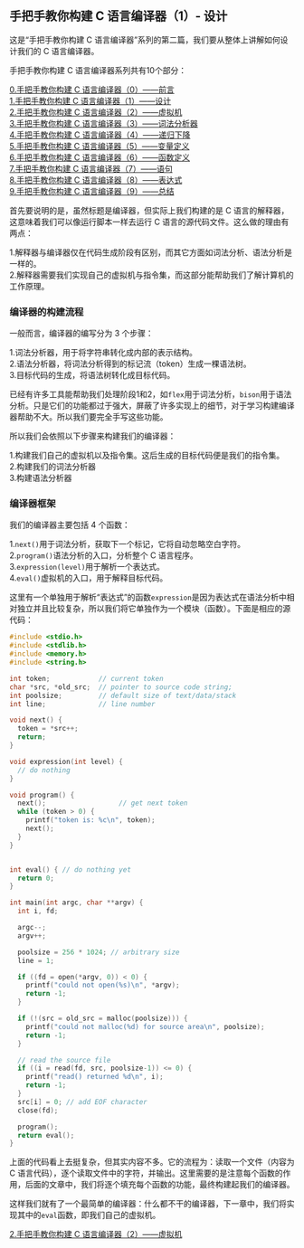 ## 手把手教你构建 C 语言编译器（1）- 设计

这是“手把手教你构建 C 语言编译器”系列的第二篇，我们要从整体上讲解如何设计我们的 C 语言编译器。

手把手教你构建 C 语言编译器系列共有10个部分：

[0.手把手教你构建 C 语言编译器（0）——前言](0前言.md)  
[1.手把手教你构建 C 语言编译器（1）——设计](1设计.md)  
[2.手把手教你构建 C 语言编译器（2）——虚拟机](2虚拟机.md)  
[3.手把手教你构建 C 语言编译器（3）——词法分析器](3词法分析器.md)  
[4.手把手教你构建 C 语言编译器（4）——递归下降](4递归下降.md)  
[5.手把手教你构建 C 语言编译器（5）——变量定义](5变量定义.md)  
[6.手把手教你构建 C 语言编译器（6）——函数定义](6函数定义.md)  
[7.手把手教你构建 C 语言编译器（7）——语句](7语句.md)  
[8.手把手教你构建 C 语言编译器（8）——表达式](8表达式.md)  
[9.手把手教你构建 C 语言编译器（9）——总结](9总结.md)

首先要说明的是，虽然标题是编译器，但实际上我们构建的是 C 语言的解释器，这意味着我们可以像运行脚本一样去运行 C 语言的源代码文件。这么做的理由有两点：

1.解释器与编译器仅在代码生成阶段有区别，而其它方面如词法分析、语法分析是一样的。  
2.解释器需要我们实现自己的虚拟机与指令集，而这部分能帮助我们了解计算机的工作原理。  

### 编译器的构建流程
一般而言，编译器的编写分为 3 个步骤：

1.词法分析器，用于将字符串转化成内部的表示结构。  
2.语法分析器，将词法分析得到的标记流（token）生成一棵语法树。  
3.目标代码的生成，将语法树转化成目标代码。  

已经有许多工具能帮助我们处理阶段1和2，如`flex`用于词法分析，`bison`用于语法分析。只是它们的功能都过于强大，屏蔽了许多实现上的细节，对于学习构建编译器帮助不大。所以我们要完全手写这些功能。

所以我们会依照以下步骤来构建我们的编译器：

1.构建我们自己的虚拟机以及指令集。这后生成的目标代码便是我们的指令集。  
2.构建我们的词法分析器  
3.构建语法分析器  

### 编译器框架
我们的编译器主要包括 4 个函数：

1.`next()`用于词法分析，获取下一个标记，它将自动忽略空白字符。  
2.`program()`语法分析的入口，分析整个 C 语言程序。  
3.`expression(level)`用于解析一个表达式。  
4.`eval()`虚拟机的入口，用于解释目标代码。  

这里有一个单独用于解析“表达式”的函数`expression`是因为表达式在语法分析中相对独立并且比较复杂，所以我们将它单独作为一个模块（函数）。下面是相应的源代码：
```c
#include <stdio.h>
#include <stdlib.h>
#include <memory.h>
#include <string.h>

int token;            // current token
char *src, *old_src;  // pointer to source code string;
int poolsize;         // default size of text/data/stack
int line;             // line number

void next() {
  token = *src++;
  return;
}

void expression(int level) {
  // do nothing
}

void program() {
  next();                  // get next token
  while (token > 0) {
    printf("token is: %c\n", token);
    next();
  }
}


int eval() { // do nothing yet
  return 0;
}

int main(int argc, char **argv) {
  int i, fd;

  argc--;
  argv++;

  poolsize = 256 * 1024; // arbitrary size
  line = 1;

  if ((fd = open(*argv, 0)) < 0) {
    printf("could not open(%s)\n", *argv);
    return -1;
  }

  if (!(src = old_src = malloc(poolsize))) {
    printf("could not malloc(%d) for source area\n", poolsize);
    return -1;
  }

  // read the source file
  if ((i = read(fd, src, poolsize-1)) <= 0) {
    printf("read() returned %d\n", i);
    return -1;
  }
  src[i] = 0; // add EOF character
  close(fd);

  program();
  return eval();
}
```
上面的代码看上去挺复杂，但其实内容不多。它的流程为：读取一个文件（内容为 C 语言代码），逐个读取文件中的字符，并输出。这里需要的是注意每个函数的作用，后面的文章中，我们将逐个填充每个函数的功能，最终构建起我们的编译器。

这样我们就有了一个最简单的编译器：什么都不干的编译器，下一章中，我们将实现其中的`eval`函数，即我们自己的虚拟机。

[2.手把手教你构建 C 语言编译器（2）——虚拟机](2虚拟机.md)  